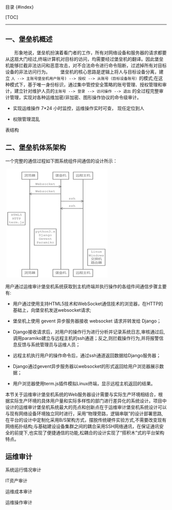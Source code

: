目录 {#index}

[TOC]











------

## 一、堡垒机概述

&emsp;&emsp;形象地说，堡垒机扮演着看门者的工作，所有对网络设备和服务器的请求都要从这扇大门经过,终端计算机对目标的访问，均需要经过堡垒机的翻译。因此堡垒机能够拦截非法访问和恶意攻击，对不合法命令进行命令阻断，过滤掉所有对目标设备的非法访问行为。
&emsp;&emsp;堡垒机的核心思路是逻辑上将人与目标设备分离，建立 `人 --> 主账号堡垒机用户账号) --> 授权 --> 从账号（目标设备账号）`的模式;在这种模式下，基于唯一身份标识，通过集中管控安全策略的账号管理、授权管理和审计，建立针对维护人员的`主账号 --> 登录 --> 访问操作 --> 退出` 的全过程完整审计管理，实现对各种运维加密/非加密、图形操作协议的命令级审计。

- 实现运维操作 7*24 小时监控，运维操作实时可查， 现任定位到人

- 权限管理混乱





表结构





## 二、堡垒机体系架构

一个完整的通信过程如下图系统组件间通信的设计所示：

​                   ![1563350093882](.assets/1563350093882.png)  

用户通过运维审计堡垒机系统获取到主机终端并执行操作的各组件间通信步骤主要有:

- 用户通过使用支持HTML5技术和WebSocket通信技术的浏览器，在HTTP的基础上，向堡垒机发送websocket请求;

- 堡垒机上使用 gevent 异步服务器接收 websocket 请求并转发给 Django；

- Django接收请求后，对用户的操作行为进行分析并记录系统日志,审核通过后,调用paramiko建立与远程主机的ssh通道；反之,则拦截操作行为,并将报警信息反馈与系统管理员与运维人员；

- 远程主机执行用户的操作命令后，通过ssh通道返回数据给Django服务器；

- Django通过gevent异步服务器以websocket的形式返回给用户浏览器展示数据；

- 用户浏览器使用term.js插件模拟Linux终端，显示远程主机返回的结果。

本节关于运维审计堡垒机系统的Web服务器设计需要与实际生产环境相结合，根据实际生产环境的具体用户量和实际多样性的部门进行差异化的系统设计。项目中设计的运维审计堡垒机系统最大的亮点和创新点在于运维审计堡垒机系统设计可以与现有网络设备环境独立同时进行，采用“物理旁路，逻辑串联”的设计部署思路,在平台的设计中定制化采用B/S架构方式，摆脱传统硬件实验方式,不需要改变现有网络拓扑结构;与基础建设设备集群之间的耦合采用SSH网络通讯，在保证通讯安全的前提下,也实现了便捷通信的功能,松耦合的设计实现了“搭积木”式的平台架构特点。





## 运维审计

系统运行情况审计

IT资产审计

运维成本审计

运维操作审计